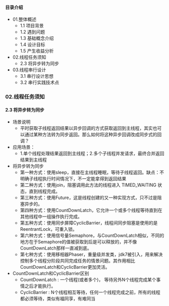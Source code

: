 #### 目录介绍
- 01.整体概述
    - 1.1 项目背景
    - 1.2 遇到问题
    - 1.3 基础概念介绍
    - 1.4 设计目标
    - 1.5 产生收益分析
- 02.线程任务须知
    - 2.3 将异步转为同步
- 03.线程串行设计
    - 3.1 串行设计思想
    - 3.2 串行实践技术点



### 02.线程任务须知
#### 2.3 将异步转为同步
- 场景说明
    - 平时获取子线程返回结果以异步回调的方式获取返回到主线程，其实也可以通过某种方法转为同步返回。那么如何将这种异步回调改成同步式的回调？
- 应用场景：
    - 1.单个线程处理结果返回到主线程；2.多个子线程并发请求，最终合并返回结果到主线程
- 将异步转为同步
    - 第一种方式：使用sleep，直接在主线程睡眠，等待子线程返回。缺点：不明确子线程执行时间情况下，不一定能拿得到返回结果
    - 第二种方式：使用join，阻塞调用此方法的线程进入 TIMED_WAITING 状态，直到线程完成。
    - 第三种方式：使用Future，这是线程创建的又一种实现方式，只不过是阻塞异步的。
    - 第四种方式：使用CountDownLatch，它允许一个或多个线程等待直到在其他线程中一组操作执行完成。
    - 第五种方式：使用同步屏障CyclicBarrier，线程间同步阻塞是使用的是ReentrantLock，可重入锁。
    - 第六种方式：使用信号量Semaphore，与CountDownLatch相似，不同的地方在于Semaphore的值被获取到后是可以释放的，并不像CountDownLatch那样一直减到底。
    - 第七种方式：使用移相器Phaser，重量级并发类，jdk7被引入，用来解决控制多个线程分阶段共同完成任务的情景问题。其作用相比CountDownLatch和CyclicBarrier更加灵活。
- CountDownLatch和CyclicBarrier区别
    - CountDownLatch : 一个线程(或者多个)， 等待另外N个线程完成某个事情之后才能执行。 
    - CyclicBarrier : N个线程相互等待，任何一个线程完成之前，所有的线程都必须等待，类似有福同享，有难同当








